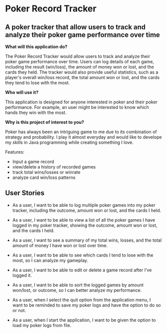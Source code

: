 # Poker Record Tracker
## A poker tracker that allow users to track and analyze their poker game performance over time

**What will this application do?**

The Poker Record Tracker would allow users to track and analyze their poker game performance over time. Users can log details of each game, including the result (win/loss), the amount of money won or lost, and the cards they held. The tracker would also provide useful statistics, such as a player's overall win/loss record, the total amount won or lost, and the cards they tend to lose with the most.

**Who will use it?**

This application is designed for anyone interested in poker and their poker performance. For example, an user might be interested to know which hands they win with the most.

**Why is this project of interest to you?**

Poker has always been an intriguing game to me due to its combination of strategy and probability. I play it almost everyday and would like to develope my skills in Java programming while creating something I love.


Features:
- Input a game record
- view/delete a history of recorded games
- track total wins/losses or winrate
- analyze card win/loss patterns

## User Stories

- As a user, I want to be able to log multiple poker games into my poker tracker, including the outcome, amount won or lost, and the cards I held.

- As a user, I want to be able to view a list of all the poker games I have logged in my poker tracker, showing the outcome, amount won or lost, and the cards I held.

- As a user, I want to see a summary of my total wins, losses, and the total amount of money I have won or lost over time.

- As a user, I want to be able to see which cards I tend to lose with the most, so I can analyze my gameplay.

- As a user, I want to be able to edit or delete a game record after I’ve logged it.

- As a user, I want to be able to sort the logged games by amount won/lost, or outcome, so I can better analyze my performance.

- As a user, when I select the quit option from the application menu, I want to be reminded to save my poker logs and have the option to do so or not.

- As a user, when I start the application, I want to be given the option to load my poker logs from file.
